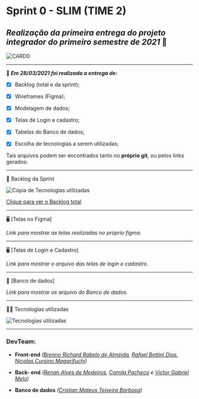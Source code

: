 # Sprint 0 - SLIM (TIME 2)



## **_Realização da primeira entrega do projeto integrador do primeiro semestre de 2021_** :rocket:



![CARD0](https://github.com/DevSlim001/API_NEDUC/blob/sprint0/readassets/CARD0.png)



-----------------------------------

**:pushpin: _Em 28/03/2021 foi realizada a entrega de:_**

- [x] Backlog (total e da sprint);
- [x] Wireframes (Figma);
- [x] Modelagem de dados;
- [x] Telas de Login e cadastro;
- [x] Tabelas do Banco de dados;
- [x] Escolha de tecnologias a serem utilizadas;



Tais arquivos podem ser encontrados tanto no **próprio git**, ou pelos links gerados:

---------------

:book: Backlog da Sprint

![Cópia de Tecnologias utilizadas](https://github.com/DevSlim001/API_NEDUC/blob/sprint0/readassets/C%C3%B3pia%20de%20Tecnologias%20utilizadas.png)



<a href="https://drive.google.com/file/d/1DXNG6m5TAhoHdeisg2suA9b_R5UXp1fN/view?usp=sharing" target="__blank">Clique para ver o Backlog total</a>

--------------------------------------------------------------------------------------------------------------------
:desktop_computer: [Telas no Figma]

_Link para mostrar as telas realizadas no próprio figma._

--------------------------------------------------------------------------------------------------------------------
:desktop_computer: [Telas de Login e Cadastro]

_Link para mostrar o arquivo das telas de login e cadastro._

--------------------------------------------------------------------------------------------------------------------
:dart: [Banco de dados]

_Link para mostrar os arquivo do Banco de dados._

-------------------------------------------------

:man_technologist: Tecnologias utilizadas

![Tecnologias utilizadas](https://github.com/DevSlim001/API_NEDUC/blob/sprint0/readassets/Tecnologias%20utilizadas.png)

----------------------------



### **DevTeam:**

- **Front-end** *(<a href="https://github.com/brennorichard" target="__blank">Brenno Richard Rabelo de Almeida</a>, <a href="https://github.com/Rafael-BD" target="__blank">Rafael Bettini Dias</a>, <a href="https://github.com/nicursino" target="__blank">Nicolas Cursino Magarifuchi</a>)*
- **Back- end** *(<a href="https://github.com/medrenan" target="__blank">Renan Alves de Medeiros</a>, <a href="https://github.com/camilaffpacheco" target="__blank">Camila Pacheco</a> e <a href="https://github.com/VGabrielMelo" target="__blank">Victor Gabriel Melo</a>)*

- **Banco de dados** *(<a href="https://github.com/CristianMateusTB" target="__blank">Cristian Mateus Teixeira Barbosa</a>)*
